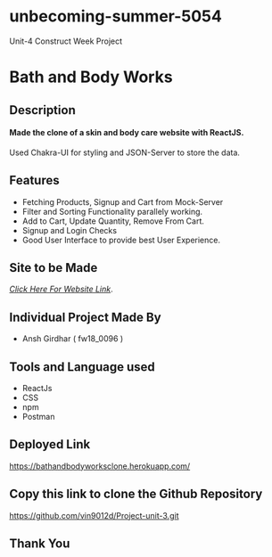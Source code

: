 # unbecoming-summer-5054
Unit-4 Construct Week Project
# Bath and Body Works

## Description
#### Made the clone of a skin and body care website with ReactJS.
Used Chakra-UI for styling and JSON-Server to store the data.

## Features
- Fetching Products, Signup and Cart from Mock-Server
- Filter and Sorting Functionality parallely working.
- Add to Cart, Update Quantity, Remove From Cart.
- Signup and Login Checks
- Good User Interface to provide best User Experience.

## Site to be Made
 *[Click Here For Website Link](https://www.jcrew.com/in/)*.

## Individual Project Made By
- Ansh Girdhar ( fw18_0096 )

## Tools and Language used
- ReactJs
- CSS
- npm
- Postman

## Deployed Link
https://bathandbodyworksclone.herokuapp.com/

## Copy this link to clone the Github Repository
https://github.com/vin9012d/Project-unit-3.git

## Thank You
